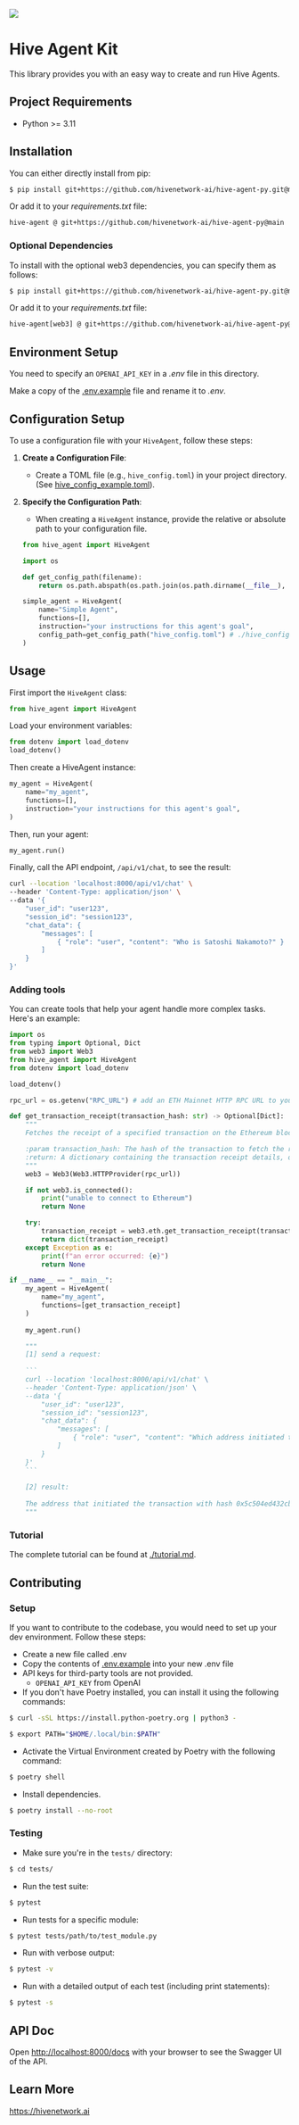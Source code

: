 ![](./assets/logo.jpg)

# Hive Agent Kit

This library provides you with an easy way to create and run Hive Agents.

## Project Requirements
- Python >= 3.11

## Installation

You can either directly install from pip:
```sh
$ pip install git+https://github.com/hivenetwork-ai/hive-agent-py.git@main
```
Or add it to your _requirements.txt_ file:
```sh
hive-agent @ git+https://github.com/hivenetwork-ai/hive-agent-py@main
```

### Optional Dependencies
To install with the optional web3 dependencies, you can specify them as follows:
```sh
$ pip install git+https://github.com/hivenetwork-ai/hive-agent-py.git@main#egg=hive-agent[web3]
```

Or add it to your _requirements.txt_ file:
```sh
hive-agent[web3] @ git+https://github.com/hivenetwork-ai/hive-agent-py@main
```

## Environment Setup
You need to specify an `OPENAI_API_KEY` in a _.env_ file in this directory.

Make a copy of the [.env.example](.env.example) file and rename it to _.env_.

## Configuration Setup

To use a configuration file with your `HiveAgent`, follow these steps:

1. **Create a Configuration File**:

   - Create a TOML file (e.g., `hive_config.toml`) in your project directory. (See [hive_config_example.toml](./hive_config_example.toml)).

2. **Specify the Configuration Path**:

   - When creating a `HiveAgent` instance, provide the relative or absolute path to your configuration file.
   ```python
   from hive_agent import HiveAgent

   import os

   def get_config_path(filename):
       return os.path.abspath(os.path.join(os.path.dirname(__file__), filename))

   simple_agent = HiveAgent(
       name="Simple Agent",
       functions=[],
       instruction="your instructions for this agent's goal",
       config_path=get_config_path("hive_config.toml") # ./hive_config.toml works too 
   )
   ```

## Usage

First import the `HiveAgent` class:
```python
from hive_agent import HiveAgent
```

Load your environment variables:
```python
from dotenv import load_dotenv
load_dotenv()
```

Then create a HiveAgent instance:
```python
my_agent = HiveAgent(
    name="my_agent",
    functions=[],
    instruction="your instructions for this agent's goal",
)
```

Then, run your agent:
```python
my_agent.run()
```

Finally, call the API endpoint, `/api/v1/chat`, to see the result:
```sh
curl --location 'localhost:8000/api/v1/chat' \
--header 'Content-Type: application/json' \
--data '{
    "user_id": "user123",
    "session_id": "session123",
    "chat_data": {
        "messages": [
            { "role": "user", "content": "Who is Satoshi Nakamoto?" }
        ]
    }
}'
```

### Adding tools
You can create tools that help your agent handle more complex tasks. Here's an example:
```python
import os
from typing import Optional, Dict
from web3 import Web3
from hive_agent import HiveAgent
from dotenv import load_dotenv

load_dotenv()

rpc_url = os.getenv("RPC_URL") # add an ETH Mainnet HTTP RPC URL to your `.env` file

def get_transaction_receipt(transaction_hash: str) -> Optional[Dict]:
    """
    Fetches the receipt of a specified transaction on the Ethereum blockchain and returns it as a dictionary.

    :param transaction_hash: The hash of the transaction to fetch the receipt for.
    :return: A dictionary containing the transaction receipt details, or None if the transaction cannot be found.
    """
    web3 = Web3(Web3.HTTPProvider(rpc_url))

    if not web3.is_connected():
        print("unable to connect to Ethereum")
        return None

    try:
        transaction_receipt = web3.eth.get_transaction_receipt(transaction_hash)
        return dict(transaction_receipt)
    except Exception as e:
        print(f"an error occurred: {e}")
        return None

if __name__ == "__main__":
    my_agent = HiveAgent(
        name="my_agent",
        functions=[get_transaction_receipt]
    )
    
    my_agent.run()

    """
    [1] send a request:
    
    ```
    curl --location 'localhost:8000/api/v1/chat' \
    --header 'Content-Type: application/json' \
    --data '{
        "user_id": "user123",
        "session_id": "session123",
        "chat_data": {
            "messages": [
                { "role": "user", "content": "Which address initiated this transaction - 0x5c504ed432cb51138bcf09aa5e8a410dd4a1e204ef84bfed1be16dfba1b22060?" }
            ]
        }
    }'
    ```
    
    [2] result:
    
    The address that initiated the transaction with hash 0x5c504ed432cb51138bcf09aa5e8a410dd4a1e204ef84bfed1be16dfba1b22060 is 0xA1E4380A3B1f749673E270229993eE55F35663b4.
    """
```

### Tutorial
The complete tutorial can be found at [./tutorial.md](./tutorial.md).

## Contributing

### Setup

If you want to contribute to the codebase, you would need to set up your dev environment. Follow these steps:

- Create a new file called .env
- Copy the contents of [.env.example](.env.example) into your new .env file
- API keys for third-party tools are not provided.
  - `OPENAI_API_KEY` from OpenAI
- If you don't have Poetry installed, you can install it using the following commands:
```sh
$ curl -sSL https://install.python-poetry.org | python3 -

$ export PATH="$HOME/.local/bin:$PATH" 
```
- Activate the Virtual Environment created by Poetry with the following command:
```sh
$ poetry shell
```
- Install dependencies.
```sh
$ poetry install --no-root
```

### Testing

- Make sure you're in the `tests/` directory:
```sh
$ cd tests/
```
- Run the test suite:
```sh
$ pytest
```
- Run tests for a specific module:
```sh
$ pytest tests/path/to/test_module.py
```
- Run with verbose output:
```sh
$ pytest -v
```
- Run with a detailed output of each test (including print statements):
```sh
$ pytest -s
```

## API Doc

Open [http://localhost:8000/docs](http://localhost:8000/docs) with your browser to see the Swagger UI of the API.

## Learn More

https://hivenetwork.ai

